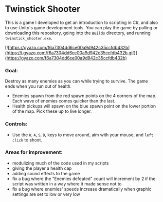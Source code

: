 Twinstick Shooter  
===  
  
This is a game I developed to get an introduction to scripting in C#, and also to use Unity's game development tools. You can play the game by pulling or downloading this repository, going into the `Builds` directory, and running `twinstick_shooter.exe`.  
  
[![https://gyazo.com/f6a7304dd6ce00a9d942c35ccfdb432b](https://i.gyazo.com/f6a7304dd6ce00a9d942c35ccfdb432b.gif)](https://gyazo.com/f6a7304dd6ce00a9d942c35ccfdb432b)
  
### Goal:  
Destroy as many enemies as you can while trying to survive. The game ends when you run out of health.  
* Enemies spawn from the red spawn points on the 4 corners of the map. Each wave of enemies comes quicker than the last.  
* Health pickups will spawn on the blue spawn point on the lower portion of the map. Pick these up to live longer.  
  
### Controls:  
* Use the `W`, `A`, `S`, `D`, keys to move around, aim with your mouse, and `left click` to shoot.  
  
### Areas for improvement:  
* modulizing much of the code used in my scripts  
* giving the player a health cap  
* adding sound effects to the game  
* fix a bug where the "Enemies defeated" count will increment by 2 if the script was written in a way where it made sense not to  
* fix a bug where enemies' speeds increase dramatically when graphic settings are set to low or very low